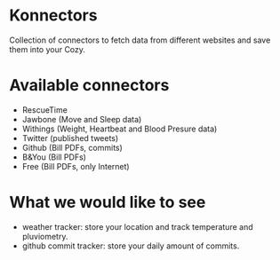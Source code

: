 # Konnectors

Collection of connectors to fetch data from different websites and save them
into your Cozy.

# Available connectors

* RescueTime
* Jawbone (Move and Sleep data)
* Withings (Weight, Heartbeat and Blood Presure data)
* Twitter (published tweets)
* Github (Bill PDFs, commits)
* B&You (Bill PDFs)
* Free (Bill PDFs, only Internet)

# What we would like to see

* weather tracker: store your location and track temperature and pluviometry.
* github commit tracker: store your daily amount of commits.
